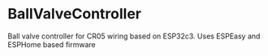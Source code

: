 # BallValveController
Ball valve controller for CR05 wiring based on ESP32c3. Uses ESPEasy and ESPHome based firmware
